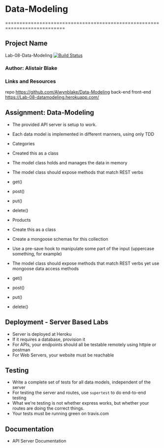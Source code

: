 # Data-Modeling
===========================================================================

## Project Name
Lab-08-Data-Modeling
[![Build Status](https://travis-ci.com/Alwynblake/Data-Modeling.svg?branch=master)](https://travis-ci.com/Alwynblake/Data-Modeling)

### Author: Alistair Blake

### Links and Resources
repo https://github.com/Alwynblake/Data-Modeling
back-end
front-end https://Lab-08-datamodeling.herokuapp.com/
    
## Assignment: Data-Modeling
* The provided API server is setup to work.

* Each data model is implemented in different manners, using only TDD
* Categories
* Created this as a class
* The model class holds and manages the data in memory
* The model class should expose methods that match REST verbs
* get()
* post()
* put()
* delete()
* Products
* Create this as a class
* Create a mongoose schemas for this collection
* Use a pre-save hook to manipulate some part of the input (uppercase something, for example)
* The model class should expose methods that match REST verbs yet use mongoose data access methods
* get()
* post()
* put()
* delete()

## Deployment - Server Based Labs
 * Server is deployed at Heroku
 * If it requires a database, provision it
 * For APIs, your endpoints should all be testable remotely using httpie or postman
 * For Web Servers, your website must be reachable
 
## Testing
 * Write a complete set of tests for all data models, independent of the server
 * For testing the server and routes, use `supertest` to do end-to-end testing
 * What we're testing is not whether express works, but whether your routes are doing the correct things.
 * Your tests must be running green on travis.com
 
##  Documentation
* API Server Documentation

 
